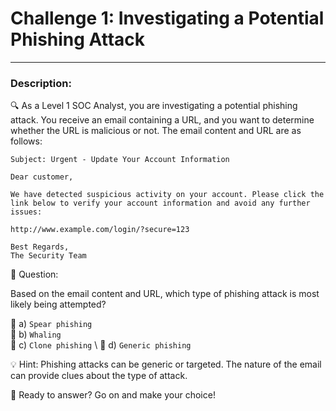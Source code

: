 
# **Challenge 1: Investigating a Potential Phishing Attack**

---

### **Description:**

🔍 As a Level 1 SOC Analyst, you are investigating a potential phishing attack. You receive an email containing a URL, and you want to determine whether the URL is malicious or not. The email content and URL are as follows:

```vbnet
Subject: Urgent - Update Your Account Information

Dear customer,

We have detected suspicious activity on your account. Please click the link below to verify your account information and avoid any further issues:

http://www.example.com/login/?secure=123

Best Regards,
The Security Team
```

🤔 Question:

Based on the email content and URL, which type of phishing attack is most likely being attempted?

🔘 a) ```Spear phishing``` \
🔘 b) ```Whaling``` \
🔘 c) ```Clone phishing``` \ 
🔘 d) ```Generic phishing```

💡 Hint: Phishing attacks can be generic or targeted. The nature of the email can provide clues about the type of attack.

🚀 Ready to answer? Go on and make your choice!
